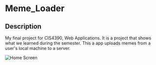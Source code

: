 # Meme_Loader

## Description
My final project for CIS4390, Web Applications. It is a project that shows what we learned during the semester. 
This a app uploads memes from a user's local machine to a server. 

![Home Screen](../images_for_final_project/101.jpg)
